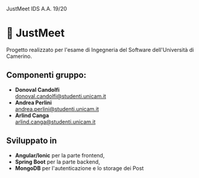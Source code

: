 JustMeet IDS A.A. 19/20

# :ticket: JustMeet
Progetto realizzato per l'esame di Ingegneria del Software dell'Università di Camerino.

## Componenti gruppo:

- **Donoval Candolfi**  
donoval.candolfi@studenti.unicam.it
- **Andrea Perlini**  
andrea.perlini@studenti.unicam.it
- **Arlind Canga**  
arlind.canga@studenti.unicam.it


## Sviluppato in

- **Angular/Ionic** per la parte frontend,
- **Spring Boot** per la parte backend,
- **MongoDB** per l'autenticazione e lo storage dei Post